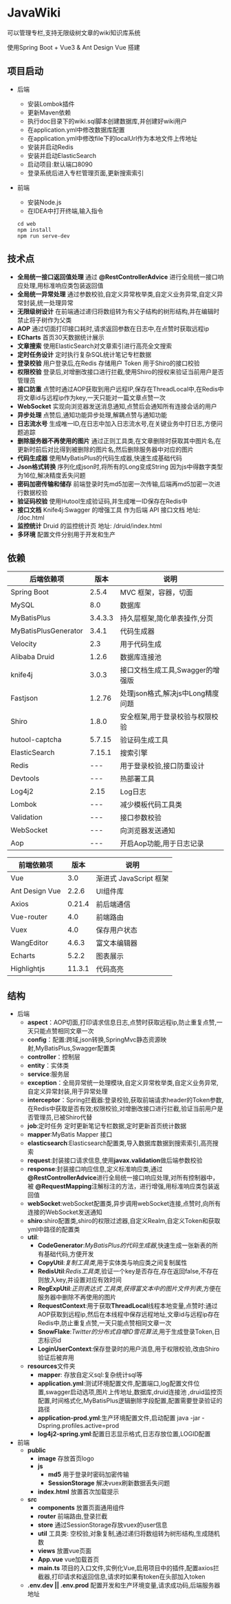 # JavaWiki
可以管理专栏,支持无限级树文章的wiki知识库系统

使用Spring Boot + Vue3 & Ant Design Vue 搭建

## 项目启动

- 后端
    - 安装Lombok插件
    - 更新Maven依赖
    - 执行doc目录下的wiki.sql脚本创建数据库,并创建好wiki用户
    - 在application.yml中修改数据库配置
    - 在application.yml中修改file下的localUrl作为本地文件上传地址
    - 安装并启动Redis
    - 安装并启动ElasticSearch
    - 启动项目:默认端口8090
    - 登录系统后进入专栏管理页面,更新搜索索引

- 前端

    - 安装Node.js
    - 在IDEA中打开终端,输入指令
    ```
    cd web
    npm install
    npm run serve-dev
    ```

## 技术点

- **全局统一接口返回值处理** 通过 **@RestControllerAdvice** 进行全局统一接口响应处理,用标准响应类包装返回值
- **全局统一异常处理** 通过参数校验,自定义异常枚举类,自定义业务异常,自定义异常封装,统一处理异常
- **无限级树设计** 在前端通过递归将数组转为有父子结构的树形结构,并在编辑时禁止将子树作为父类
- **AOP** 通过切面打印接口耗时,请求返回参数在日志中,在点赞时获取远程ip
- **ECharts** 首页30天数据统计展示
- **文章搜索** 使用ElasticSearch对文章索引进行高亮全文搜索
- **定时任务设计** 定时执行复杂SQL统计笔记专栏数据
- **登录校验**  用户登录后,在Redis 存储用户 Token 用于Shiro的接口校验
- **权限校验**  登录后,对增删改接口进行拦截,使用Shiro的授权来验证当前用户是否管理员
- **接口防重** 点赞时通过AOP获取到用户远程IP,保存在ThreadLocal中,在Redis中将文章id与远程ip作为key,一天只能对一篇文章点赞一次
- **WebSocket** 实现向浏览器发送消息通知,点赞后会通知所有连接会话的用户
- **异步处理** 点赞后,通知功能异步处理,解耦点赞与通知功能
- **日志流水号** 生成唯一ID,在日志中加入日志流水号,在关键业务中打日志,方便问题追踪
- **删除服务器不再使用的图片** 通过正则工具类,在文章删除时获取其中图片名,在更新时前后对比得到被删除的图片名,然后删除服务器中对应的图片
- **代码生成器** 使用MyBatisPlus的代码生成器,快速生成基础代码
- **Json格式转换** 序列化成json时,将所有的Long变成String 因为js中得数字类型为16位,解决精度丢失问题
- **密码加密传输和储存** 前端登录时先md5加密一次传输,后端再md5加密一次进行数据校验
- **验证码校验** 使用Hutool生成验证码,并生成唯一ID保存在Redis中
- **接口文档** Knife4j:Swagger 的增强工具 作为后端 API 接口文档  地址: /doc.html
- **监控统计**  Druid 的监控统计页  地址: /druid/index.html
- **多环境** 配置文件分别用于开发和生产

## 依赖

| 后端依赖项           | 版本    | 说明                              |
| -------------------- | ------- | --------------------------------- |
| Spring Boot          | 2.5.4   | MVC 框架，容器，切面              |
| MySQL                | 8.0     | 数据库                            |
| MyBatisPlus          | 3.4.3.3 | 持久层框架,简化单表操作,分页      |
| MyBatisPlusGenerator | 3.4.1   | 代码生成器                        |
| Velocity             | 2.3     | 用于代码生成                      |
| Alibaba Druid        | 1.2.6   | 数据库连接池                      |
| knife4j              | 3.0.3   | 接口文档生成工具,Swagger的增强版   |
| Fastjson             | 1.2.76  | 处理json格式,解决js中Long精度问题 |
| Shiro                | 1.8.0   | 安全框架,用于登录校验与权限校验    |
| hutool-captcha       | 5.7.15  | 验证码生成工具                  |
| ElasticSearch        | 7.15.1  | 搜索引擎                       |
| Redis                | ---     | 用于登录校验,接口防重设计         |
| Devtools             | ---     | 热部署工具                        |
| Log4j2               | 2.15    | Log日志                           |
| Lombok               | ---     | 减少模板代码工具类                |
| Validation           | ---     | 接口参数校验                          |
| WebSocket            | ---     | 向浏览器发送通知                  |
| Aop                  | ---     | 开启Aop功能,用于日志记录              |


| 前端依赖项     | 版本   | 说明                   |
| -------------- | ------ | ---------------------- |
| Vue            | 3.0    | 渐进式 JavaScript 框架 |
| Ant Design Vue | 2.2.6  | UI组件库               |
| Axios          | 0.21.4 | 前后端通信             |
| Vue-router     | 4.0    | 前端路由               |
| Vuex           | 4.0    | 保存用户状态           |
| WangEditor     | 4.6.3  | 富文本编辑器           |
| Echarts        | 5.2.2  | 图表展示              |
| Highlightjs    | 11.3.1 | 代码高亮              |

## 结构

- 后端
    - **aspect**：AOP切面,打印请求信息日志,点赞时获取远程ip,防止重复点赞,一天只能点赞相同文章一次
    - **config**：配置:跨域,json转换,SpringMvc静态资源映射,MyBatisPlus,Swagger配置类
    - **controller**：控制层
    - **entity**：实体类
    - **service**:服务层
    - **exception**：全局异常统一处理模块,自定义异常枚举类,自定义业务异常,自定义异常封装,用于异常处理
    - **interceptor**：Spring拦截器:登录校验,获取前端请求header的Token参数,在Redis中获取是否有效;权限校验,对增删改接口进行拦截,验证当前用户是否管理员,已被Shiro代替
    - **job**:定时任务 定时更新笔记专栏数据,定时更新首页统计数据
    - **mapper**:MyBatis Mapper 接口
    - **elasticsearch**:Elasticsearch配置类,导入数据库数据到搜索索引,高亮搜索
    - **request**:封装接口请求信息,使用**javax.validation**做后端参数校验
    - **response**:封装接口响应信息,定义标准响应类,通过 **@RestControllerAdvice**进行全局统一接口响应处理,对所有控制器中，被 **@RequestMapping**注解标注的方法，进行增强,用标准响应类包装返回值
    - **webSocket**:webSocket配置类,异步调用webSocket连接,点赞时,向所有连接的WebSocket发送通知
    - **shiro**:shiro配置类,shiro的权限过滤器,自定义Realm,自定义Token和获取yml中路径的配置类
    - **util**:
        - **CodeGenerator**:*MyBatisPlus的代码生成器*,快速生成一张新表的所有基础代码,方便开发
        - **CopyUtil**:*复制工具类*,用于实体类与响应类之间复制属性
        - **RedisUtil**:*Redis工具类*,验证一个key是否存在,存在返回false,不存在则放入key,并设置对应有效时间
        - **RegExpUtil**:*正则表达式 工具类*,*获得富文本中的图片文件列表*,方便在服务器中删除不再使用的图片
        - **RequestContext**:用于获取**ThreadLocal**线程本地变量,点赞时:通过AOP获取到远程ip,然后在本线程中保存远程地址,文章id与远程ip存在Redis中,防止重复点赞,一天只能点赞相同文章一次
        - **SnowFlake**:*Twitter的分布式自增ID雪花算法*,用于生成登录Token,日志标识id
        - **LoginUserContext**:保存登录时的用户消息,用于权限校验,改由Shiro验证后被弃用
    - **resources**文件夹
        - **mapper**: 存放自定义sql:复杂统计sql等
        - **application.yml**:测试环境配置文件,配置端口,log配置文件位置,swagger启动选项,图片上传地址,数据库,druid连接池 ,druid监控页配置,时间格式化,MyBatisPlus逻辑删除字段配置,配置需要登录验证的路径
        - **application-prod.yml**:生产环境配置文件,启动配置 java -jar -Dspring.profiles.active=prod
        - **log4j2-spring.yml**:配置日志显示格式,日志存放位置,LOGID配置
- 前端
    - **public**
        - **image** 存放首页logo
        - **js**
            - **md5** 用于登录时密码加密传输
            - **SessionStorage** 解决vuex刷新数据丢失问题
        - **index.html** 放置首次加载提示
    - **src**
        - **components** 放置页面通用组件
        - **router** 前端路由,登录拦截
        - **store** 通过SessionStorage存放vuex的user信息
        - **util**  工具类: 空校验,对象复制,通过递归将数组转为树形结构,生成随机数
        - **views** 放置vue页面
        - **App.vue** vue加载首页
        - **main.ts** 项目的入口文件,实例化Vue,启用项目中的插件,配置axios拦截器,打印请求和返回信息,请求时如果有token在头部加入token
    - **.env.dev || .env.prod** 配置开发和生产环境变量,请求成功码,后端服务器地址
